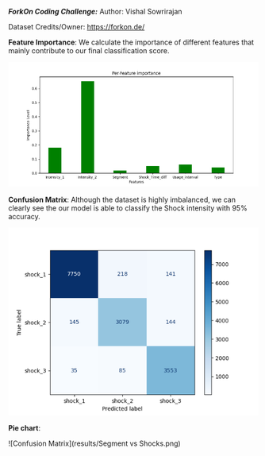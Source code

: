 ***ForkOn Coding Challenge:***
Author: Vishal Sowrirajan

Dataset Credits/Owner: https://forkon.de/

**Feature Importance**: We calculate the importance of different features that mainly contribute to our final classification score.

![Feature Importance](results/Feature_importance-level.png)

**Confusion Matrix**: Although the dataset is highly imbalanced, we can clearly see the our model is able to classify the Shock intensity with 95% accuracy.

![Confusion Matrix](results/Confusion_matrix.png)

**Pie chart**: 

![Confusion Matrix](results/Segment vs Shocks.png)

